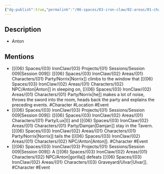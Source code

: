 ```yaml
---
{"dg-publish":true,"permalink":"/06-spaces/03-iron-claw/02-areas/01-characters/02-npc/anton/","title":"Anton"}
---
```



## Description

- Anton

## Mentions

- [[{06} Spaces/{03} IronClaw/{03} Projects/{01} Sessions/Session 009\|Session 009]]: [[{06} Spaces/{03} IronClaw/{02} Areas/{01} Characters/{01} Party/Norrix\|Norrix]] climbs to the window that [[{06} Spaces/{03} IronClaw/{02} Areas/{01} Characters/{02} NPC/Anton\|Anton]] in sleeping on, [[{06} Spaces/{03} IronClaw/{02} Areas/{01} Characters/{01} Party/Norrix\|he]] makes a lot of noise, throws the sword into the room, heads back the party and explains the preceding events. #Character #Location #Event
- [[{06} Spaces/{03} IronClaw/{03} Projects/{01} Sessions/Session 009\|Session 009]]: [[{06} Spaces/{03} IronClaw/{02} Areas/{01} Characters/{01} Party/Lux\|I]] and [[{06} Spaces/{03} IronClaw/{02} Areas/{01} Characters/{01} Party/Damjan\|Damjan]] stay in the Tavern. [[{06} Spaces/{03} IronClaw/{02} Areas/{01} Characters/{01} Party/Norrix\|Norrix]] tails the [[{06} Spaces/{03} IronClaw/{02} Areas/{01} Characters/{02} NPC/Anton\|Anton]]. #Character #Event
- [[{06} Spaces/{03} IronClaw/{03} Projects/{01} Sessions/Session 009\|Session 009]]: A [[{06} Spaces/{03} IronClaw/{02} Areas/{01} Characters/{02} NPC/Anton\|gorilla]] defeats [[{06} Spaces/{03} IronClaw/{02} Areas/{01} Characters/{03} Graveyard/Ulvar\|Ulvar]]. #Character #Event

